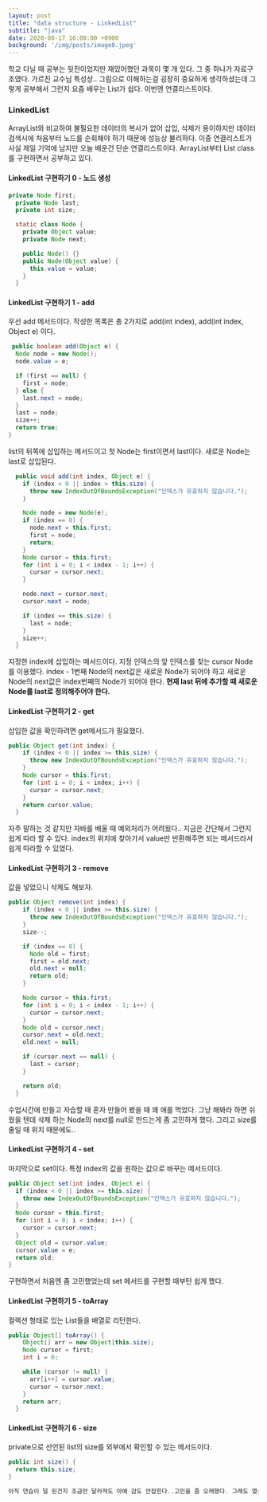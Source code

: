 ```yaml
---
layout: post
title: "data structure - LinkedList"
subtitle: "java"
date: 2020-08-17 16:00:00 +0900
background: '/img/posts/image0.jpeg'
---
```


학교 다닐 때 공부는 뒷전이었지만 재밌어했던 과목이 몇 개 있다. 그 중 하나가 자료구조였다. 가르친 교수님 특성상.. 그림으로 이해하는걸 굉장히 중요하게 생각하셨는데 그렇게 공부해서 그런지 요즘 배우는 List가 쉽다. 이번엔 연결리스트이다.

### LinkedList

ArrayList와 비교하여 불필요한 데이터의 복사가 없어 삽입, 삭제가 용이하지만 데이터 검색시에 처음부터 노드를 순회해야 하기 때문에 성능상 불리하다. 이중 연결리스트가 사실 제일 기억에 남지만 오늘 배운건 단순 연결리스트이다. ArrayList부터 List class를 구현하면서 공부하고 있다.

#### LinkedList 구현하기 0 - 노드 생성

```java
private Node first;
  private Node last;
  private int size;

  static class Node {
    private Object value;
    private Node next;

    public Node() {}
    public Node(Object value) {
      this.value = value;
    }
  }
  ```

#### LinkedList 구현하기 1 - add
  우선 add 메서드이다. 작성한 목록은 총 2가지로 add(int index), add(int index, Object e) 이다.
  ```java
   public boolean add(Object e) {
    Node node = new Node();
    node.value = e;

    if (first == null) {
      first = node;
    } else {
      last.next = node;
    }
    last = node;
    size++;
    return true;
  }
  ```
  list의 뒤쪽에 삽입하는 메서드이고 첫 Node는 first이면서 last이다. 새로운 Node는 last로 삽입된다.
```java
  public void add(int index, Object e) {
    if (index < 0 || index > this.size) {
      throw new IndexOutOfBoundsException("인덱스가 유효하지 않습니다.");
    }

    Node node = new Node(e);
    if (index == 0) {
      node.next = this.first;
      first = node;
      return;
    }
    Node cursor = this.first;
    for (int i = 0; i < index - 1; i++) {
      cursor = cursor.next;
    }

    node.next = cursor.next;
    cursor.next = node;

    if (index == this.size) {
      last = node;
    }
    size++;
  }
```
지정한 index에 삽입하는 메서드이다. 지정 인덱스의 앞 인덱스를 찾는 cursor Node를 이용했다. index - 1번째 Node의 next값은 새로운 Node가 되어야 하고 새로운 Node의 next값은 index번째의 Node가 되어야 한다. **현재 last 뒤에 추가할 때 새로운 Node를 last로 정의해주어야 한다.**

#### LinkedList 구현하기 2 - get

삽입한 값을 확인하려면 get메서드가 필요했다.

```java
public Object get(int index) {
    if (index < 0 || index >= this.size) {
      throw new IndexOutOfBoundsException("인덱스가 유효하지 않습니다.");
    }
    Node cursor = this.first;
    for (int i = 0; i < index; i++) {
      cursor = cursor.next;
    }
    return cursor.value;
  }
  ```
  자주 말하는 것 같지만 자바를 배울 때 예외처리가 어려웠다.. 지금은 간단해서 그런지 쉽게 따라 할 수 있다. index의 위치에 찾아가서 value만 반환해주면 되는 메서드라서 쉽게 따라할 수 있었다.

#### LinkedList 구현하기 3 - remove

값을 넣었으니 삭제도 해보자.

```java
public Object remove(int index) {
    if (index < 0 || index >= this.size) {
      throw new IndexOutOfBoundsException("인덱스가 유효하지 않습니다.");
    }
    size--;

    if (index == 0) {
      Node old = first;
      first = old.next;
      old.next = null;
      return old;
    }

    Node cursor = this.first;
    for (int i = 0; i < index - 1; i++) {
      cursor = cursor.next;
    }
    Node old = cursor.next;
    cursor.next = old.next;
    old.next = null;

    if (cursor.next == null) {
      last = cursor;
    }

    return old;
  }
  ```
  수업시간에 만들고 자습할 때 혼자 만들어 봤을 때 꽤 애를 먹었다. 그냥 해봐라 하면 쉬웠을 텐데 삭제 하는 Node의 next를 null로 만드는게 좀 고민하게 했다. 그리고 size를 줄일 때 위치 때문에도..

#### LinkedList 구현하기 4 - set

  마지막으로 set이다. 특정 index의 값을 원하는 값으로 바꾸는 메서드이다.

  ```java
  public Object set(int index, Object e) {
    if (index < 0 || index >= this.size) {
      throw new IndexOutOfBoundsException("인덱스가 유효하지 않습니다.");
    }
    Node cursor = this.first;
    for (int i = 0; i < index; i++) {
      cursor = cursor.next;
    }
    Object old = cursor.value;
    cursor.value = e;
    return old;
  }
``` 
구현하면서 처음엔 좀 고민했었는데 set 메서드를 구현할 때부턴 쉽게 했다.

#### LinkedList 구현하기 5 - toArray
컬렉션 형태로 있는 List들을 배열로 리턴한다.

```java
public Object[] toArray() {
    Object[] arr = new Object[this.size];
    Node cursor = first;
    int i = 0;

    while (cursor != null) {
      arr[i++] = cursor.value;
      cursor = cursor.next;
    }
    return arr;
  }
  ```
#### LinkedList 구현하기 6 - size
private으로 선언된 list의 size를 외부에서 확인할 수 있는 메서드이다.
```java
public int size() {
  return this.size;
}

아직 연습이 덜 된건지 조금만 달라져도 아예 감도 안잡힌다..고민을 좀 오래했다. 그래도 열심히 복습했다. 내일은 아마 queue, stack을 할 것 같다. 그림공부는 열심히 해서 구조는 잘 아는데 잘 구현할 수 있을까

